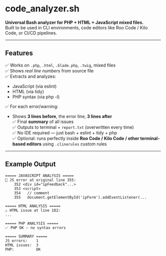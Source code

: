 # code_analyzer.sh

**Universal Bash analyzer for PHP + HTML + JavaScript mixed files.**  
Built to be used in CLI environments, code editors like Roo Code / Kilo Code, or CI/CD pipelines.

---

## Features

✅ Works on `.php`, `.html`, `.blade.php`, `.twig`, mixed files  
✅ Shows *real line numbers* from source file  
✅ Extracts and analyzes:
- JavaScript (via eslint)
- HTML (via tidy)
- PHP syntax (via php -l)

✅ For each error/warning:
- Shows **3 lines before**, the error line, **3 lines after**  
✅ Final **summary** of all issues  
✅ Outputs to terminal + `report.txt` (overwritten every time)  
✅ No IDE required — just bash + eslint + tidy + php  
✅ Optional: runs perfectly inside **Roo Code / Kilo Code / other terminal-based editors** using `.clinerules` custom rules

---

## Example Output

```text
===== JAVASCRIPT ANALYSIS =====
🚨 JS error at original line 355:
    352 <div id="ipFeedback"...>
    353 <script>
    354   // comment
    355   document.getElementById('ipForm').addEventListener(...

===== HTML ANALYSIS =====
⚠️ HTML issue at line 182:
...

===== PHP ANALYSIS =====
✅ PHP OK — no syntax errors

===== SUMMARY =====
JS errors:    1
HTML issues:  3
PHP:          OK
